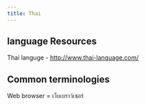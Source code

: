 ```yaml
---
title: Thai 
---
```


## language Resources

Thai languge - http://www.thai-language.com/


## Common terminologies

Web browser = เว็บเบราว์เซอร์
